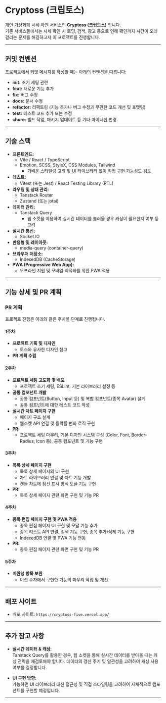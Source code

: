 # Cryptoss (크립토스)

개인 가상화폐 시세 확인 서비스인 **Cryptoss (크립토스)** 입니다.  
기존 서비스들에서는 시세 확인 시 로딩, 검색, 광고 등으로 인해 확인까지 시간이 오래 걸리는 문제를 해결하고자 이 프로젝트를 진행합니다.

---

## 커밋 컨벤션

프로젝트에서 커밋 메시지를 작성할 때는 아래의 컨벤션을 따릅니다:

- **init:** 초기 세팅 관련 
- **feat:** 새로운 기능 추가  
- **fix:** 버그 수정  
- **docs:** 문서 수정  
- **refactor:** 리팩토링 (기능 추가나 버그 수정과 무관한 코드 개선 및 포맷팅)  
- **test:** 테스트 코드 추가 또는 수정  
- **chore:** 빌드 작업, 패키지 업데이트 등 기타 마이너한 변경

---

## 기술 스택

- **프론트엔드:**  
  - Vite / React / TypeScript  
  - Emotion, SCSS, StyleX, CSS Modules, Tailwind  
    - 가벼운 스타일링 고려 및 UI 라이브러리 없이 직접 구현 가능성도 검토
- **테스트:**  
  - Vitest (또는 Jest) / React Testing Library (RTL)
- **라우팅 및 상태 관리:**  
  - Tanstack Router  
  - Zustand (또는 jotai)
- **데이터 관리:**  
  - Tanstack Query  
    - 웹 소켓을 이용하여 실시간 데이터를 불러올 경우 캐싱이 필요한지 여부 등 고려
- **실시간 통신:**  
  - Socket.IO
- **반응형 및 레이아웃:**  
  - media-query (container-query)
- **브라우저 저장소:**  
  - IndexedDB (CacheStorage)
- **PWA (Progressive Web App):**  
  - 오프라인 지원 및 모바일 최적화를 위한 PWA 적용

---

## 기능 상세 및 PR 계획

### PR 계획

프로젝트 진행은 아래와 같은 주차별 단계로 진행됩니다.

#### **1주차**
- **프로젝트 기획 및 디자인**  
  - 토스와 유사한 디자인 참고  
- **PR 계획 수립**

#### **2주차**
- **프로젝트 세팅 고도화 및 배포**  
  - 프로젝트 초기 세팅, ESLint, 기본 라이브러리 설정 등  
- **공통 컴포넌트 개발**  
  - 공통 컴포넌트(Button, Input 등) 및 복합 컴포넌트(종목 Avatar) 설계  
  - 공통 컴포넌트에 대한 테스트 코드 작성  
- **실시간 차트 페이지 구현**  
  - 페이지 구조 설계  
  - 웹소켓 API 연결 및 등락률 변화 로직 구현  
- **PR:**  
  - 프로젝트 세팅 마무리, 기본 디자인 시스템 구성 (Color, Font, Border-Radius, Icon 등), 공통 컴포넌트 및 기능 구현

#### **3주차**
- **목록 상세 페이지 구현**  
  - 목록 상세 페이지의 UI 구현  
  - 차트 라이브러리 연결 및 차트 기능 개발  
  - 캔들 차트에 점선 표시 방식 토글 기능 구현  
- **PR:**  
  - 목록 상세 페이지 관련 화면 구현 및 기능 PR

#### **4주차**
- **종목 편집 페이지 구현 및 PWA 적용**  
  - 종목 편집 페이지 UI 구현 및 모달 기능 추가  
  - 종목 리스트 API 연결, 검색 기능 구현, 종목 추가/삭제 기능 구현  
  - IndexedDB 연결 및 PWA 기능 연동  
- **PR:**  
  - 종목 편집 페이지 관련 화면 구현 및 기능 PR

#### **5주차**
- **미완성 항목 보완**  
  - 이전 주차에서 구현한 기능의 마무리 작업 및 개선

---

## 배포 사이트

- 배포 사이트: `https://cryptoss-five.vercel.app/`

---

## 추가 참고 사항

- **실시간 데이터 & 캐싱:**  
  Tanstack Query를 활용한 경우, 웹 소켓을 통해 실시간 데이터를 받아올 때는 캐싱 전략을 재검토해야 합니다. 데이터의 갱신 주기 및 일관성을 고려하여 캐싱 사용 여부를 결정합니다.
  
- **UI 구현 방향:**  
  가능하면 UI 라이브러리 대신 접근성 및 직접 스타일링을 고려하여 자체적으로 컴포넌트를 구현할 예정입니다.

---


